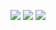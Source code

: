 <img src="https://img.shields.io/badge/python-3.13-blue" /> <a href="https://opensource.org/licenses/MIT"> <img src="https://img.shields.io/badge/License-MIT-green.svg"/></a>
<img src="https://img.shields.io/badge/platform-linux-orange"/>
